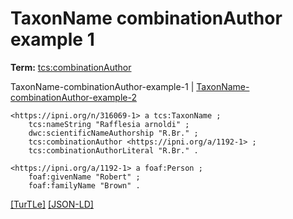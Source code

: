 # TaxonName combinationAuthor example 1


**Term:** [tcs:combinationAuthor](../terms/#tcs_combinationauthor)

TaxonName-combinationAuthor-example-1 | [TaxonName-combinationAuthor-example-2](./TaxonName-combinationAuthor-example-2.html)
```turtle
<https://ipni.org/n/316069-1> a tcs:TaxonName ;
    tcs:nameString "Rafflesia arnoldi" ;
    dwc:scientificNameAuthorship "R.Br." ;
    tcs:combinationAuthor <https://ipni.org/a/1192-1> ;
    tcs:combinationAuthorLiteral "R.Br." .

<https://ipni.org/a/1192-1> a foaf:Person ;
    foaf:givenName "Robert" ;
    foaf:familyName "Brown" .
```

[&#91;TurTLe&#93;](https://github.com/tdwg/tcs2/blob/master/examples/TaxonName-combinationAuthor-example-1.ttl)&nbsp;[&#91;JSON-LD&#93;](https://github.com/tdwg/tcs2/blob/master/examples/TaxonName-combinationAuthor-example-1.jsonld)

